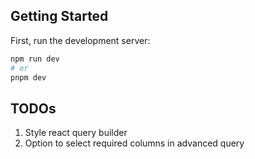 ## Getting Started

First, run the development server:

```bash
npm run dev
# or
pnpm dev
```

## TODOs

1. Style react query builder
2. Option to select required columns in advanced query
